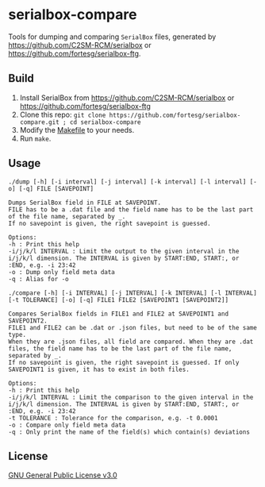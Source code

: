 # serialbox-compare
Tools for dumping and comparing `SerialBox` files, generated by https://github.com/C2SM-RCM/serialbox or https://github.com/fortesg/serialbox-ftg.

## Build
1. Install SerialBox from https://github.com/C2SM-RCM/serialbox or https://github.com/fortesg/serialbox-ftg
2. Clone this repo: `git clone https://github.com/fortesg/serialbox-compare.git ; cd serialbox-compare`
3. Modify the [Makefile](Makefile) to your needs.
4. Run `make`.

## Usage

```
./dump [-h] [-i interval] [-j interval] [-k interval] [-l interval] [-o] [-q] FILE [SAVEPOINT]

Dumps SerialBox field in FILE at SAVEPOINT.
FILE has to be a .dat file and the field name has to be the last part of the file name, separated by _.
If no savepoint is given, the right savepoint is guessed.

Options: 
-h : Print this help
-i/j/k/l INTERVAL : Limit the output to the given interval in the i/j/k/l dimension. The INTERVAL is given by START:END, START:, or :END, e.g. -i 23:42
-o : Dump only field meta data
-q : Alias for -o
```

```
./compare [-h] [-i INTERVAL] [-j INTERVAL] [-k INTERVAL] [-l INTERVAL] [-t TOLERANCE] [-o] [-q] FILE1 FILE2 [SAVEPOINT1 [SAVEPOINT2]]

Compares SerialBox fields in FILE1 and FILE2 at SAVEPOINT1 and SAVEPOINT2.
FILE1 and FILE2 can be .dat or .json files, but need to be of the same type.
When they are .json files, all field are compared. When they are .dat files, the field name has to be the last part of the file name, separated by _.
If no savepoint is given, the right savepoint is guessed. If only SAVEPOINT1 is given, it has to exist in both files.

Options: 
-h : Print this help
-i/j/k/l INTERVAL : Limit the comparison to the given interval in the i/j/k/l dimension. The INTERVAL is given by START:END, START:, or :END, e.g. -i 23:42
-t TOLERANCE : Tolerance for the comparison, e.g. -t 0.0001
-o : Compare only field meta data
-q : Only print the name of the field(s) which contain(s) deviations
```

## License

[GNU General Public License v3.0](LICENSE)

